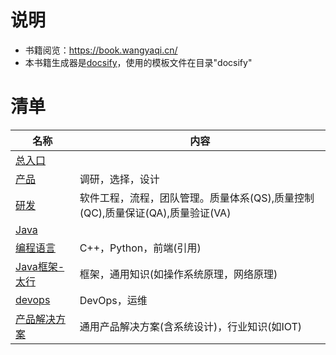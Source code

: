 # 说明
* 书籍阅览：https://book.wangyaqi.cn/
* 本书籍生成器是[docsify](https://docsify.js.org/)，使用的模板文件在目录"docsify"

# 清单

| 名称 | 内容 |
| - | - |
| [总入口](https://book.wangyaqi.cn/) |  |
| [产品](https://product.wangyaqi.cn/) | 调研，选择，设计 |
| [研发](https://rd.wangyaqi.cn/) | 软件工程，流程，团队管理。质量体系(QS),质量控制(QC),质量保证(QA),质量验证(VA) |
| [Java](https://java.wangyaqi.cn/) |  |
| [编程语言](https://pl.wangyaqi.cn/) | C++，Python，前端(引用) |
| [Java框架-太行](https://taihang.wangyaqi.cn/) | 框架，通用知识(如操作系统原理，网络原理) |
| [devops](https://devops.wangyaqi.cn/) | DevOps，运维  |
| [产品解决方案](https://sln.wangyaqi.cn/) | 通用产品解决方案(含系统设计)，行业知识(如IOT) |
